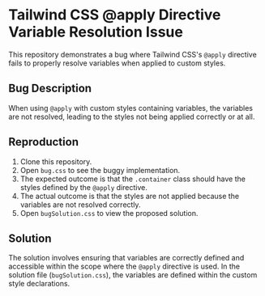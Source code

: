 # Tailwind CSS @apply Directive Variable Resolution Issue

This repository demonstrates a bug where Tailwind CSS's `@apply` directive fails to properly resolve variables when applied to custom styles.

## Bug Description

When using `@apply` with custom styles containing variables, the variables are not resolved, leading to the styles not being applied correctly or at all.

## Reproduction

1. Clone this repository.
2. Open `bug.css` to see the buggy implementation.
3. The expected outcome is that the `.container` class should have the styles defined by the `@apply` directive.
4. The actual outcome is that the styles are not applied because the variables are not resolved correctly.
5. Open `bugSolution.css` to view the proposed solution.

## Solution

The solution involves ensuring that variables are correctly defined and accessible within the scope where the `@apply` directive is used.  In the solution file (`bugSolution.css`), the variables are defined within the custom style declarations.
